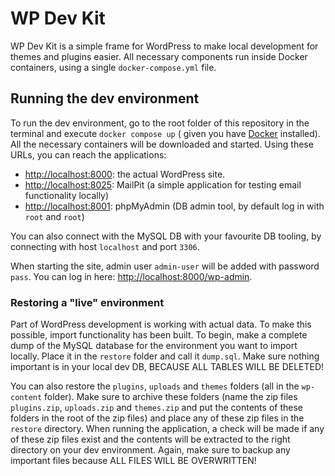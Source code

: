 # WP Dev Kit

WP Dev Kit is a simple frame for WordPress to make local development for themes and plugins easier. All necessary
components run inside Docker containers, using a single `docker-compose.yml` file.

## Running the dev environment

To run the dev environment, go to the root folder of this repository in the terminal and execute `docker compose up` (
given you have [Docker](https://www.docker.com/) installed). All the necessary containers will be downloaded and
started. Using these URLs, you can reach the applications:

- <http://localhost:8000>: the actual WordPress site.
- <http://localhost:8025>: MailPit (a simple application for testing email functionality locally)
- <http://localhost:8001>: phpMyAdmin (DB admin tool, by default log in with `root` and `root`)

You can also connect with the MySQL DB with your favourite DB tooling, by connecting with host `localhost` and
port `3306`.

When starting the site, admin user `admin-user` will be added with password `pass`. You can log in
here: <http://localhost:8000/wp-admin>.

### Restoring a "live" environment

Part of WordPress development is working with actual data. To make this possible, import functionality has been built.
To begin, make a complete dump of the MySQL database for the environment you want to import locally. Place it in
the `restore` folder and call it `dump.sql`. Make sure nothing important is in your local dev DB, BECAUSE ALL TABLES
WILL BE DELETED!

You can also restore the `plugins`, `uploads` and `themes` folders (all in the `wp-content` folder). Make sure to
archive these folders (name the zip files `plugins.zip`, `uploads.zip` and `themes.zip` and put the contents of these
folders in the root of the zip files) and place any of these zip files in the `restore` directory. When running the
application, a check will be made if any of these zip files exist and the contents will be extracted to the right
directory on your dev environment. Again, make sure to backup any important files because ALL FILES WILL BE OVERWRITTEN!